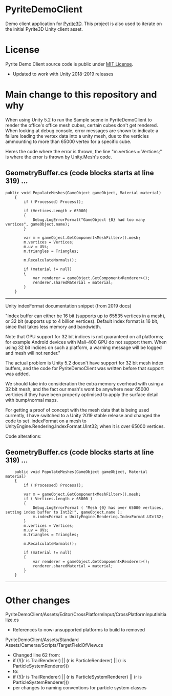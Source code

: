 # PyriteDemoClient

Demo client application for [Pyrite3D](https://github.com/PyriteServer/PyriteServer/wiki). This project is also used to iterate on the initial Pyrite3D Unity client asset.

# License
Pyrite Demo Client source code is public under [MIT License](https://github.com/PyriteServer/PyriteDemoClient/blob/master/LICENSE).

- Updated to work with Unity 2018-2019 releases

# Main change to this repository and why


When using Unity 5.2 to run the Sample scene in PyriteDemoClient to
render the office's office mesh cubes, certain cubes don't get rendered.
When looking at debug console, error messages are shown to indicate a
failure loading the vertex data into a unity mesh, due to the verticies
ammounting to more than 65000 vertex for a specific cube.

Heres the code where the error is thrown, the line "m.vertices = Vertices;"
is where the error is thrown by Unity.Mesh's code.

GeometryBuffer.cs (code blocks starts at line 319) ...
---- 
	public void PopulateMeshes(GameObject gameObject, Material material)
        {
            if (!Processed) Process();

            if (Vertices.Length > 65000)
            {
                Debug.LogErrorFormat("GameObject {0} had too many vertices", gameObject.name);
            }

            var m = gameObject.GetComponent<MeshFilter>().mesh;
            m.vertices = Vertices;
            m.uv = UVs;
            m.triangles = Triangles;

            m.RecalculateNormals();

            if (material != null)
            {
                var renderer = gameObject.GetComponent<Renderer>();
                renderer.sharedMaterial = material;
            }
        }
----

Unity indexFormat documentation snippet (from 2019 docs)

"Index buffer can either be 16 bit (supports up to 65535 vertices in a mesh), 
or 32 bit (supports up to 4 billion vertices). Default index format is 16 
bit, since that takes less memory and bandwidth.

Note that GPU support for 32 bit indices is not guaranteed on all platforms; 
for example Android devices with Mali-400 GPU do not support them. 
When using 32 bit indices on such a platform, a warning message will be 
logged and mesh will not render."


The actual problem is Unity 5.2 doesn't have support for 32 bit mesh index
buffers, and the code for PyriteDemoClient was written before that support was
added.

We should take into consideration the extra memory overhead with using a 32 bit
mesh, and the fact our mesh's wont be anywhere near 65000 verticies if they
have been properly optimised to apply the surface detail with bump/normal maps.

For getting a proof of concept with the mesh data that is being used currently,
I have switched to a Unity 2019 stable release and changed the code to set
.indexFormat on a mesh to UnityEngine.Rendering.IndexFormat.UInt32; when it is
over 65000 vertices.

Code alterations:

GeometryBuffer.cs (code blocks starts at line 319) ...
----
        public void PopulateMeshes(GameObject gameObject, Material material)
        {
            if (!Processed) Process();

            var m = gameObject.GetComponent<MeshFilter>().mesh;
            if ( Vertices.Length > 65000 )
            {
                Debug.LogErrorFormat ( "Mesh {0} has over 65000 vertices, setting index buffer to Int32!", gameObject.name );
                m.indexFormat = UnityEngine.Rendering.IndexFormat.UInt32;
            }
            m.vertices = Vertices;
            m.uv = UVs;
            m.triangles = Triangles;

            m.RecalculateNormals();

            if (material != null)
            {
                var renderer = gameObject.GetComponent<Renderer>();
                renderer.sharedMaterial = material;
            }
        }
----

# Other changes
PyriteDemoClient/Assets/Editor/CrossPlatformInput/CrossPlatformInputInitialize.cs
- References to now-unsupported platforms to build to removed

PyriteDemoClient/Assets/Standard Assets/Cameras/Scripts/TargetFieldOfView.cs
- Changed line 62 from:
- if (!((r is TrailRenderer) || (r is ParticleRenderer) || (r is ParticleSystemRenderer)))
- to:
- if (!((r is TrailRenderer) || (r is ParticleSystemRenderer) || (r is ParticleSystemRenderer)))
- per changes to naming conventions for particle system classes
